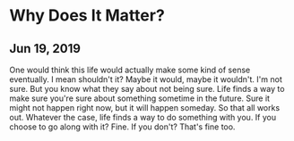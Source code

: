 # Why Does It Matter?
## Jun 19, 2019

One would think this life would actually make some kind of sense eventually. I 
mean shouldn't it? Maybe it would, maybe it wouldn't. I'm not sure. But you know 
what they say about not being sure. Life finds a way to make sure you're sure 
about something sometime in the future. Sure it might not happen right now, but 
it will happen someday. So that all works out. Whatever the case, life finds a 
way to do something with you. If you choose to go along with it? Fine. If you 
don't? That's fine too.
